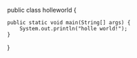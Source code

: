public class holleworld {

	public static void main(String[] args) {
		System.out.println("holle world!");
	}

}
